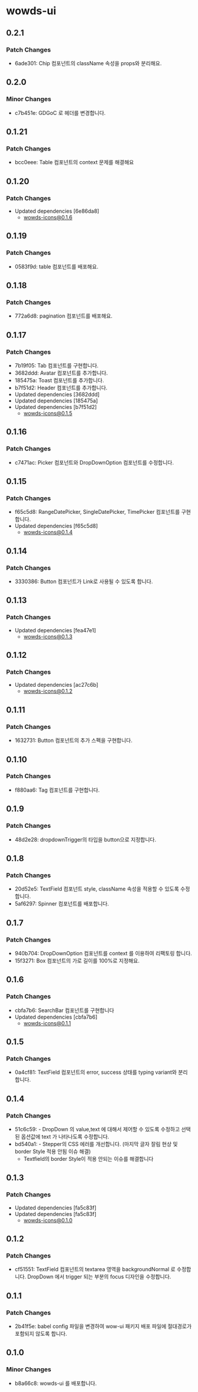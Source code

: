 # wowds-ui

## 0.2.1

### Patch Changes

- 6ade301: Chip 컴포넌트의 className 속성을 props와 분리해요.

## 0.2.0

### Minor Changes

- c7b451e: GDGoC 로 헤더를 변경합니다.

## 0.1.21

### Patch Changes

- bcc0eee: Table 컴포넌트의 context 문제를 해결해요

## 0.1.20

### Patch Changes

- Updated dependencies [6e86da8]
  - wowds-icons@0.1.6

## 0.1.19

### Patch Changes

- 0583f9d: table 컴포넌트를 배포해요.

## 0.1.18

### Patch Changes

- 772a6d8: pagination 컴포넌트를 배포해요.

## 0.1.17

### Patch Changes

- 7b19f05: Tab 컴포넌트를 구현합니다.
- 3682ddd: Avatar 컴포넌트를 추가합니다.
- 185475a: Toast 컴포넌트를 추가합니다.
- b7f51d2: Header 컴포넌트를 추가합니다.
- Updated dependencies [3682ddd]
- Updated dependencies [185475a]
- Updated dependencies [b7f51d2]
  - wowds-icons@0.1.5

## 0.1.16

### Patch Changes

- c7471ac: Picker 컴포넌트와 DropDownOption 컴포넌트를 수정합니다.

## 0.1.15

### Patch Changes

- f65c5d8: RangeDatePicker, SingleDatePicker, TimePicker 컴포넌트를 구현합니다.
- Updated dependencies [f65c5d8]
  - wowds-icons@0.1.4

## 0.1.14

### Patch Changes

- 3330386: Button 컴포넌트가 Link로 사용될 수 있도록 합니다.

## 0.1.13

### Patch Changes

- Updated dependencies [fea47e1]
  - wowds-icons@0.1.3

## 0.1.12

### Patch Changes

- Updated dependencies [ac27c6b]
  - wowds-icons@0.1.2

## 0.1.11

### Patch Changes

- 1632731: Button 컴포넌트의 추가 스펙을 구현합니다.

## 0.1.10

### Patch Changes

- f880aa6: Tag 컴포넌트를 구현합니다.

## 0.1.9

### Patch Changes

- 48d2e28: dropdownTrigger의 타입을 button으로 지정합니다.

## 0.1.8

### Patch Changes

- 20d52e5: TextField 컴포넌트 style, className 속성을 적용할 수 있도록 수정합니다.
- 5af6297: Spinner 컴포넌트를 배포합니다.

## 0.1.7

### Patch Changes

- 940b704: DropDownOption 컴포넌트를 context 를 이용하여 리팩토링 합니다.
- 15f3271: Box 컴포넌트의 가로 길이를 100%로 지정해요.

## 0.1.6

### Patch Changes

- cbfa7b6: SearchBar 컴포넌트를 구현합니다
- Updated dependencies [cbfa7b6]
  - wowds-icons@0.1.1

## 0.1.5

### Patch Changes

- 0a4cf81: TextField 컴포넌트의 error, success 상태를 typing variant와 분리합니다.

## 0.1.4

### Patch Changes

- 51c6c59: - DropDown 의 value,text 에 대해서 제어할 수 있도록 수정하고 선택된 옵션값에 text 가 나타나도록 수정합니다.
- bd540a1: - Stepper의 CSS 에러를 개선합니다. (마지막 글자 잘림 현상 및 border Style 적용 안됨 이슈 해결)
  - Textfield의 border Style이 적용 안되는 이슈를 해결합니다

## 0.1.3

### Patch Changes

- Updated dependencies [fa5c83f]
- Updated dependencies [fa5c83f]
  - wowds-icons@0.1.0

## 0.1.2

### Patch Changes

- cf51551: TextField 컴포넌트의 textarea 영역을 backgroundNormal 로 수정합니다.
  DropDown 에서 trigger 되는 부분의 focus 디자인을 수정합니다.

## 0.1.1

### Patch Changes

- 2b41f5e: babel config 파일을 변경하여 wow-ui 패키지 배포 파일에 절대경로가 포함되지 않도록 합니다.

## 0.1.0

### Minor Changes

- b8a66c8: wowds-ui 를 배포합니다.
